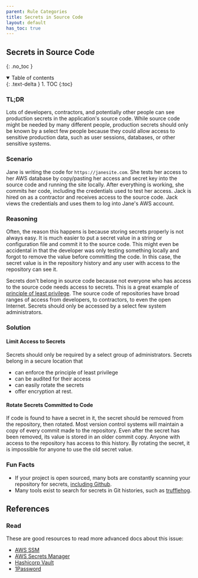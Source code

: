```yaml
---
parent: Rule Categories
title: Secrets in Source Code
layout: default
has_toc: true
---
```

 
## Secrets in Source Code
 
{: .no_toc }
 
<details open markdown="block">
 <summary>
   Table of contents
 </summary>
 {: .text-delta }
1. TOC
{:toc}
</details>
 
### TL;DR
 
Lots of developers, contractors, and potentially other people can see production secrets in the application's source code. While source code might be needed by many different people, production secrets should only be known by a select few people because they could allow access to sensitive production data, such as user sessions, databases, or other sensitive systems.
 
### Scenario
 
Jane is writing the code for `https://janesite.com`. She tests her access to her AWS database by copy/pasting her access and secret key into the source code and running the site locally. After everything is working, she commits her code, including the credentials used to test her access. Jack is hired on as a contractor and receives access to the source code. Jack views the credentials and uses them to log into Jane's AWS account.
 
### Reasoning
 
Often, the reason this happens is because storing secrets properly is not always easy. It is much easier to put a secret value in a string or configuration file and commit it to the source code. This might even be accidental in that the developer was only testing something locally and forgot to remove the value before committing the code. In this case, the secret value is in the repository history and any user with access to the repository can see it.
 
Secrets don't belong in source code because not everyone who has access to the source code needs access to secrets. This is a great example of [principle of least privilege](https://en.wikipedia.org/wiki/Principle_of_least_privilege). The source code of repositories have broad ranges of access from developers, to contractors, to even the open Internet. Secrets should only be accessed by a select few system administrators. 
 
### Solution
 
#### Limit Access to Secrets
 
Secrets should only be required by a select group of administrators. Secrets belong in a secure location that
 
* can enforce the principle of least privilege
* can be audited for their access
* can easily rotate the secrets
* offer encryption at rest.
 
#### Rotate Secrets Committed to Code
 
If code is found to have a secret in it, the secret should be removed from the repository, then rotated. Most version control systems will maintain a copy of every commit made to the repository. Even after the secret has been removed, its value is stored in an older commit copy. Anyone with access to the repository has access to this history. By rotating the secret, it is impossible for anyone to use the old secret value.
 
### Fun Facts
 
* If your project is open sourced, many bots are constantly scanning your repository for secrets, [including Github](https://github.blog/2021-06-08-securing-open-source-supply-chain-scanning-package-registry-credentials/).
* Many tools exist to search for secrets in Git histories, such as [trufflehog](https://github.com/trufflesecurity/truffleHog).
 
## References
### Read
 
These are good resources to read more advanced docs about this issue:
 
* [AWS SSM](https://docs.aws.amazon.com/systems-manager/latest/userguide/systems-manager-paramstore.html)
* [AWS Secrets Manager](https://aws.amazon.com/secrets-manager/)
* [Hashicorp Vault](https://www.vaultproject.io/)
* [1Password](https://1password.com/)